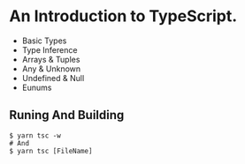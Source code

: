 # An Introduction to TypeScript.

- Basic Types
- Type Inference
- Arrays & Tuples
- Any & Unknown
- Undefined & Null
- Eunums


## Runing And Building
```shell
$ yarn tsc -w
# And
$ yarn tsc [FileName]
```